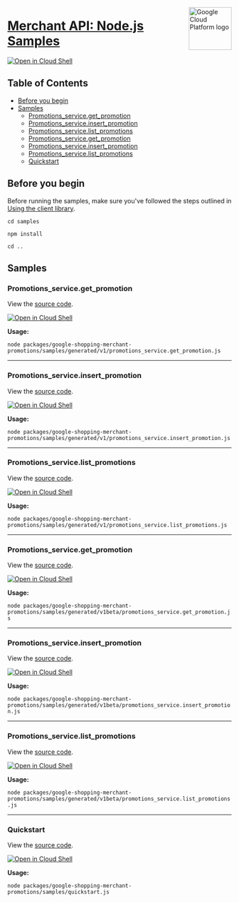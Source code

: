 [//]: # "This README.md file is auto-generated, all changes to this file will be lost."
[//]: # "To regenerate it, use `python -m synthtool`."
<img src="https://avatars2.githubusercontent.com/u/2810941?v=3&s=96" alt="Google Cloud Platform logo" title="Google Cloud Platform" align="right" height="96" width="96"/>

# [Merchant API: Node.js Samples](https://github.com/googleapis/google-cloud-node)

[![Open in Cloud Shell][shell_img]][shell_link]



## Table of Contents

* [Before you begin](#before-you-begin)
* [Samples](#samples)
  * [Promotions_service.get_promotion](#promotions_service.get_promotion)
  * [Promotions_service.insert_promotion](#promotions_service.insert_promotion)
  * [Promotions_service.list_promotions](#promotions_service.list_promotions)
  * [Promotions_service.get_promotion](#promotions_service.get_promotion)
  * [Promotions_service.insert_promotion](#promotions_service.insert_promotion)
  * [Promotions_service.list_promotions](#promotions_service.list_promotions)
  * [Quickstart](#quickstart)

## Before you begin

Before running the samples, make sure you've followed the steps outlined in
[Using the client library](https://github.com/googleapis/google-cloud-node#using-the-client-library).

`cd samples`

`npm install`

`cd ..`

## Samples



### Promotions_service.get_promotion

View the [source code](https://github.com/googleapis/google-cloud-node/blob/main/packages/google-shopping-merchant-promotions/samples/generated/v1/promotions_service.get_promotion.js).

[![Open in Cloud Shell][shell_img]](https://console.cloud.google.com/cloudshell/open?git_repo=https://github.com/googleapis/google-cloud-node&page=editor&open_in_editor=packages/google-shopping-merchant-promotions/samples/generated/v1/promotions_service.get_promotion.js,samples/README.md)

__Usage:__


`node packages/google-shopping-merchant-promotions/samples/generated/v1/promotions_service.get_promotion.js`


-----




### Promotions_service.insert_promotion

View the [source code](https://github.com/googleapis/google-cloud-node/blob/main/packages/google-shopping-merchant-promotions/samples/generated/v1/promotions_service.insert_promotion.js).

[![Open in Cloud Shell][shell_img]](https://console.cloud.google.com/cloudshell/open?git_repo=https://github.com/googleapis/google-cloud-node&page=editor&open_in_editor=packages/google-shopping-merchant-promotions/samples/generated/v1/promotions_service.insert_promotion.js,samples/README.md)

__Usage:__


`node packages/google-shopping-merchant-promotions/samples/generated/v1/promotions_service.insert_promotion.js`


-----




### Promotions_service.list_promotions

View the [source code](https://github.com/googleapis/google-cloud-node/blob/main/packages/google-shopping-merchant-promotions/samples/generated/v1/promotions_service.list_promotions.js).

[![Open in Cloud Shell][shell_img]](https://console.cloud.google.com/cloudshell/open?git_repo=https://github.com/googleapis/google-cloud-node&page=editor&open_in_editor=packages/google-shopping-merchant-promotions/samples/generated/v1/promotions_service.list_promotions.js,samples/README.md)

__Usage:__


`node packages/google-shopping-merchant-promotions/samples/generated/v1/promotions_service.list_promotions.js`


-----




### Promotions_service.get_promotion

View the [source code](https://github.com/googleapis/google-cloud-node/blob/main/packages/google-shopping-merchant-promotions/samples/generated/v1beta/promotions_service.get_promotion.js).

[![Open in Cloud Shell][shell_img]](https://console.cloud.google.com/cloudshell/open?git_repo=https://github.com/googleapis/google-cloud-node&page=editor&open_in_editor=packages/google-shopping-merchant-promotions/samples/generated/v1beta/promotions_service.get_promotion.js,samples/README.md)

__Usage:__


`node packages/google-shopping-merchant-promotions/samples/generated/v1beta/promotions_service.get_promotion.js`


-----




### Promotions_service.insert_promotion

View the [source code](https://github.com/googleapis/google-cloud-node/blob/main/packages/google-shopping-merchant-promotions/samples/generated/v1beta/promotions_service.insert_promotion.js).

[![Open in Cloud Shell][shell_img]](https://console.cloud.google.com/cloudshell/open?git_repo=https://github.com/googleapis/google-cloud-node&page=editor&open_in_editor=packages/google-shopping-merchant-promotions/samples/generated/v1beta/promotions_service.insert_promotion.js,samples/README.md)

__Usage:__


`node packages/google-shopping-merchant-promotions/samples/generated/v1beta/promotions_service.insert_promotion.js`


-----




### Promotions_service.list_promotions

View the [source code](https://github.com/googleapis/google-cloud-node/blob/main/packages/google-shopping-merchant-promotions/samples/generated/v1beta/promotions_service.list_promotions.js).

[![Open in Cloud Shell][shell_img]](https://console.cloud.google.com/cloudshell/open?git_repo=https://github.com/googleapis/google-cloud-node&page=editor&open_in_editor=packages/google-shopping-merchant-promotions/samples/generated/v1beta/promotions_service.list_promotions.js,samples/README.md)

__Usage:__


`node packages/google-shopping-merchant-promotions/samples/generated/v1beta/promotions_service.list_promotions.js`


-----




### Quickstart

View the [source code](https://github.com/googleapis/google-cloud-node/blob/main/packages/google-shopping-merchant-promotions/samples/quickstart.js).

[![Open in Cloud Shell][shell_img]](https://console.cloud.google.com/cloudshell/open?git_repo=https://github.com/googleapis/google-cloud-node&page=editor&open_in_editor=packages/google-shopping-merchant-promotions/samples/quickstart.js,samples/README.md)

__Usage:__


`node packages/google-shopping-merchant-promotions/samples/quickstart.js`






[shell_img]: https://gstatic.com/cloudssh/images/open-btn.png
[shell_link]: https://console.cloud.google.com/cloudshell/open?git_repo=https://github.com/googleapis/google-cloud-node&page=editor&open_in_editor=samples/README.md
[product-docs]: https://developers.google.com/merchant/api
